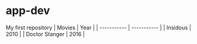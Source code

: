 # app-dev
My first repository
| Movies | Year |
| ----------- | ----------- |
| Insidous | 2010 |
| Doctor Stanger | 2016 |
